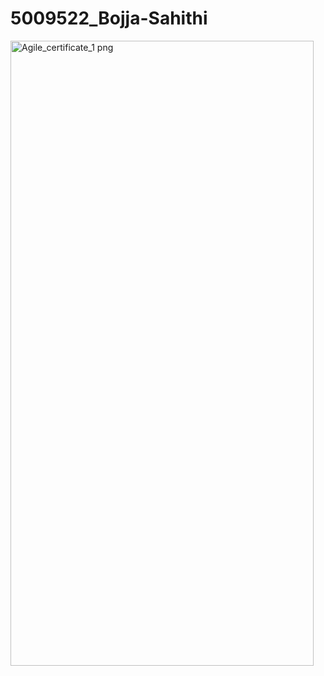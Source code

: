 # 5009522_Bojja-Sahithi


<img width="485" height="1000" alt="Agile_certificate_1 png" src="https://github.com/user-attachments/assets/7e6f0a01-4540-4012-a91e-8b73c544dc02" />
